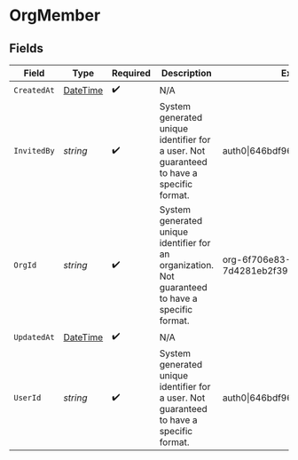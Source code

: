 # OrgMember


## Fields

| Field                                                                                             | Type                                                                                              | Required                                                                                          | Description                                                                                       | Example                                                                                           |
| ------------------------------------------------------------------------------------------------- | ------------------------------------------------------------------------------------------------- | ------------------------------------------------------------------------------------------------- | ------------------------------------------------------------------------------------------------- | ------------------------------------------------------------------------------------------------- |
| `CreatedAt`                                                                                       | [DateTime](https://learn.microsoft.com/en-us/dotnet/api/system.datetime?view=net-5.0)             | :heavy_check_mark:                                                                                | N/A                                                                                               |                                                                                                   |
| `InvitedBy`                                                                                       | *string*                                                                                          | :heavy_check_mark:                                                                                | System generated unique identifier for a user. Not guaranteed to have a specific format.          | auth0\|646bdf96f7fb73d04c8c84db                                                                   |
| `OrgId`                                                                                           | *string*                                                                                          | :heavy_check_mark:                                                                                | System generated unique identifier for an organization. Not guaranteed to have a specific format. | org-6f706e83-0ec1-437a-9a46-7d4281eb2f39                                                          |
| `UpdatedAt`                                                                                       | [DateTime](https://learn.microsoft.com/en-us/dotnet/api/system.datetime?view=net-5.0)             | :heavy_check_mark:                                                                                | N/A                                                                                               |                                                                                                   |
| `UserId`                                                                                          | *string*                                                                                          | :heavy_check_mark:                                                                                | System generated unique identifier for a user. Not guaranteed to have a specific format.          | auth0\|646bdf96f7fb73d04c8c84db                                                                   |